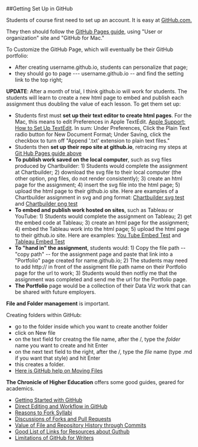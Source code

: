 ##Getting Set Up in GitHub

<p>Students of course first need to set up an account. It is easy at <a href="https://github.com">GitHub.com.</a></p>

<p> They then should follow the <a href="https://pages.github.com/">GitHub Pages guide</a>, using "User or organization" site and "GitHub for Mac."</p>

<p> To Customize the GitHub Page, which will eventually be their GitHub portfolio:</p>

- After creating username.github.io, students can personalize that page;
- they should go to page --- username.github.io -- and find the setting link to the top right;

**UPDATE**: After a month of trial, I think github.io will work for students. The students will learn to create a new html page to embed and publish each assignment thus doubling the value of each lesson. To get them set up:

- Students first must **set up their text editor to create html pages**. For the Mac, this means to edit Preferences in Apple TextEdit. [Apple Support: How to Set Up TextEdit](https://support.apple.com/kb/ta20406?locale=en_US). In sum: Under Preferences, Click the Plain Text radio button for New Document Format; Under Saving, click the checkbox to turn off "Append '.txt' extension to plain text files."
- Students then **set up their repo site at github.io**, retracing my steps at [Git Hub Pages guide above](https://pages.github.com/)
- **To publish work saved on the local computer**, such as svg files produced by Chartbuilder: 1) Students would complete the assignment at Chartbuilder; 2) download the svg file to their local computer (the other option, png files, do not render consistently); 3) create an html page for the assignment; 4) insert the svg file into the html page; 5) upload the html page to their github.io site. Here are examples of a Chartbuilder assignment in svg and png format: [Chartbuilder svg test](http://jacklule.github.io/pages/SVGtest.html) and [Chartbuilder png test](http://jacklule.github.io/pages/PNGtest.html)
- **To embed and publish work hosted on sites**, such as Tableau or YouTube: 1) Students would complete the assignment on Tableau; 2) get the embed code at Tableau; 3) create an html page for the assignment; 4) embed the Tableau work into the html page; 5) upload the html page to their github.io site. Here are examples: [You Tube Embed Test](http://jacklule.github.io/pages/YouTubeEmbedTest.html) and [Tableau Embed Test](http://jacklule.github.io/pages/embed-test-Tableau.html)
- **To "hand in" the assignment**, students would: 1) Copy the file path --"copy path" -- for the assignment page and paste that link into a "Portfolio" page created for name.github.io; 2) The students may need to add http:// in front of the assigment file path name on their Portfolio page for the url to work; 3) Students would then notfiy me that the assignment was completed and send me the url for the Portfolio page.
- **The Portfolio** page would be a collection of their Data Viz work that can be shared with future employers.

**File and Folder management** is important.

Creating folders within GitHub:
- go to the folder inside which you want to create another folder
- click on New file
- on the text field for creatng the file name, after the /, type the *folder* name you want to create and hit Enter
- on the next text field to the right, after the /, type the *file* name (type .md if you want that style) and hit Enter
- this creates a folder.
- [Here is GitHub help on Moving Files](https://help.github.com/articles/moving-a-file-to-a-new-location/)

**The Chronicle of Higher Education** offers some good guides, geared for academics.

- [Getting Started with GitHub](http://chronicle.com/blogs/profhacker/getting-started-with-a-github-repository/47393)
- [Direct Editing and Workflow in GitHub](http://chronicle.com/blogs/profhacker/direct-editing-and-zen-mode-in-github/47497)
- [Reasons to Fork Syllabi](http://chronicle.com/blogs/profhacker/forking-your-syllabus/39137)
- [Discussions of Forks and Pull Requests](http://chronicle.com/blogs/profhacker/forks-and-pull-requests-in-github/47753)
- [Value of File and Repository History through Commits](http://chronicle.com/blogs/profhacker/file-and-repository-history-in-github/48047)
- [Good List of Links for Resources about Guthub](http://chronicle.com/blogs/profhacker/resources-for-learning-git-and-github/48285)
- [Limitations of GitHub for Writers](http://chronicle.com/blogs/profhacker/the-limitations-of-github-for-writers/48299)
